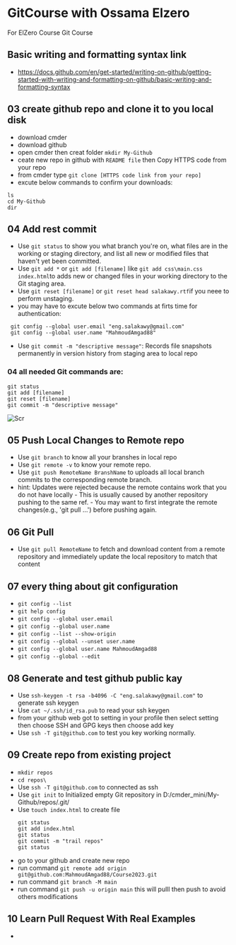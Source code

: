 # GitCourse with Ossama Elzero
For ElZero Course Git Course
## Basic writing and formatting syntax link
* https://docs.github.com/en/get-started/writing-on-github/getting-started-with-writing-and-formatting-on-github/basic-writing-and-formatting-syntax
## 03 create github repo and clone it to you local disk
* download cmder
* download github
* open cmder then creat folder `mkdir My-Github`
* ceate new repo in github with `README file` then Copy HTTPS code from your repo
* from cmder type `git clone [HTTPS code link from your repo]`
* excute below commands to confirm your downloads:
```
ls
cd My-Github
dir
```
## 04 Add rest commit
* Use `git status` to show you what branch you're on, what files are in the working or staging directory, and list all new or modified files that haven't yet been committed.
* Use `git add *` or `git add [filename]` like `git add css\main.css index.html`to adds new or changed files in your working directory to the Git staging area.
* Use `git reset [filename]` or `git reset head salakawy.rtf`if you neee to perform unstaging.
* you may have to excute below two commands at firts time for authentication:
 ```
  git config --global user.email "eng.salakawy@gmail.com"
  git config --global user.name "MahmoudAmgad88"
```
* Use `git commit -m "descriptive message"`: Records file snapshots permanently in version history from staging area to local repo

### 04 all needed Git commands are:
```
git status
git add [filename]
git reset [filename]
git commit -m "descriptive message"
```

![Scr](https://github.com/MahmoudAmgad88/GitCourse/assets/54455617/ccdf5282-c724-4817-880f-1617489429d8)

## 05 Push Local Changes to Remote repo
* Use `git branch` to know all your branshes in local repo
* Use `git remote -v` to know your remote repo.
* Use `git push RemoteName BranshName` to uploads all local branch commits to the corresponding remote branch.
* hint: Updates were rejected because the remote contains work that you do not have locally
       - This is usually caused by another repository pushing to the same ref.
       - You may want to first integrate the remote changes(e.g., 'git pull ...') before pushing again.
  
## 06 Git Pull
* Use `git pull RemoteName` to fetch and download content from a remote repository and immediately update the local repository to match that content

## 07 every thing about git configuration
*  `git config --list`
*  `git help config`
*  `git config --global user.email`
*  `git config --global user.name`
*  `git config --list --show-origin`
*  `git config --global --unset user.name`
*  `git config --global user.name MahmoudAmgad88`
*  `git config --global --edit`

## 08 Generate and test github public kay
* Use `ssh-keygen -t rsa -b4096 -C "eng.salakawy@gmail.com"` to generate ssh keygen
* Use `cat ~/.ssh/id_rsa.pub` to read your ssh keygen
* from your github web got to setting in your profile then select setting then choose SSH and GPG keys then choose add key
* Use `ssh -T git@github.com` to test you key working normally.

## 09 Create repo from existing project
* `mkdir repos`
* `cd repos\`
* Use `ssh -T git@github.com` to connected as ssh
* Use `git init` to Initialized empty Git repository in D:/cmder_mini/My-Github/repos/.git/
* Use `touch index.html` to create file
  ```
  git status
  git add index.html
  git status
  git commit -m "trail repos"
  git status
  ```
* go to your github and create new repo
* run command `git remote add origin git@github.com:MahmoudAmgad88/Course2023.git`
* run command `git branch -M main`
* run command `git push -u origin main` this will pulll then push to avoid others modifications

## 10 Learn Pull Request With Real Examples
*  
